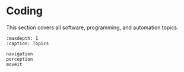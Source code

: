 # Coding

This section covers all software, programming, and automation topics.

```{toctree}
:maxdepth: 1
:caption: Topics

navigation
perception
moveit
